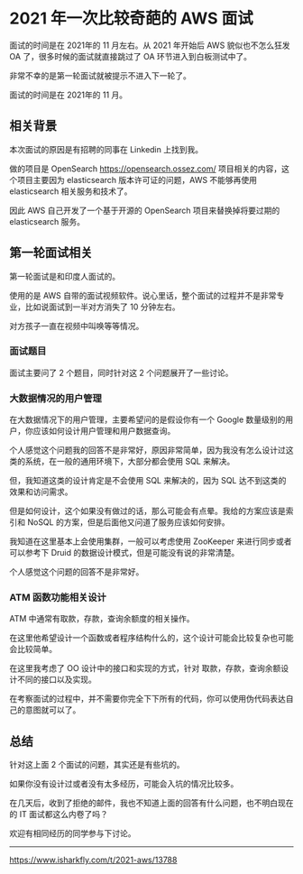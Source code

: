 # 2021 年一次比较奇葩的 AWS 面试

面试的时间是在 2021年的 11 月左右。从 2021 年开始后 AWS 貌似也不怎么狂发 OA 了，很多时候的面试就直接跳过了 OA 环节进入到白板测试中了。

非常不幸的是第一轮面试就被提示不进入下一轮了。

面试的时间是在 2021年的 11 月。

## 相关背景
本次面试的原因是有招聘的同事在 Linkedin 上找到我。

做的项目是 OpenSearch https://opensearch.ossez.com/ 项目相关的内容，这个项目主要因为 elasticsearch 版本许可证的问题，AWS 不能够再使用 elasticsearch 相关服务和技术了。

因此 AWS 自己开发了一个基于开源的 OpenSearch 项目来替换掉将要过期的 elasticsearch  服务。

## 第一轮面试相关
第一轮面试是和印度人面试的。

使用的是 AWS 自带的面试视频软件。说心里话，整个面试的过程并不是非常专业，比如说面试到一半对方消失了 10 分钟左右。

对方孩子一直在视频中叫唤等等情况。

### 面试题目
面试主要问了 2 个题目，同时针对这 2 个问题展开了一些讨论。

### 大数据情况的用户管理
在大数据情况下的用户管理，主要希望问的是假设你有一个 Google 数量级别的用户，你应该如何设计用户管理和用户数据查询。

个人感觉这个问题我的回答不是非常好，原因非常简单，因为我没有怎么设计过这类的系统，在一般的通用环境下，大部分都会使用 SQL 来解决。

但，我知道这类的设计肯定是不会使用 SQL 来解决的，因为 SQL 达不到这类的效果和访问需求。

但是如何设计，这个如果没有做过的话，那么可能会有点晕。我给的方案应该是索引和 NoSQL 的方案，但是后面他又问道了服务应该如何安排。

我知道在这里基本上会使用集群，一般可以考虑使用 ZooKeeper 来进行同步或者可以参考下 Druid 的数据设计模式，但是可能没有说的非常清楚。

个人感觉这个问题的回答不是非常好。

### ATM 函数功能相关设计
ATM 中通常有取款，存款，查询余额度的相关操作。

在这里他希望设计一个函数或者程序结构什么的，这个设计可能会比较复杂也可能会比较简单。

在这里我考虑了 OO 设计中的接口和实现的方式，针对 取款，存款，查询余额设计不同的接口以及实现。

在考察面试的过程中，并不需要你完全下下所有的代码，你可以使用伪代码表达自己的意图就可以了。

## 总结
针对这上面 2 个面试的问题，其实还是有些坑的。

如果你没有设计过或者没有太多经历，可能会入坑的情况比较多。

在几天后，收到了拒绝的邮件，我也不知道上面的回答有什么问题，也不明白现在的 IT 面试都这么内卷了吗？

欢迎有相同经历的同学参与下讨论。

---
https://www.isharkfly.com/t/2021-aws/13788